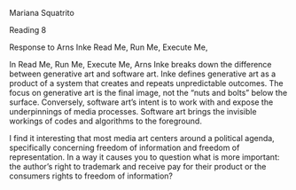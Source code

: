 Mariana Squatrito

Reading 8 

Response to Arns Inke Read Me, Run Me, Execute Me,

In Read Me, Run Me, Execute Me, Arns Inke breaks down the difference between generative art and software art. Inke defines generative art as a product of a system that creates and repeats unpredictable outcomes. The focus on generative art is the final image, not the “nuts and bolts” below the surface. Conversely, software art’s intent is to work with and expose the underpinnings of media processes. Software art brings the invisible workings of codes and algorithms to the foreground. 

I find it interesting that most media art centers around a political agenda, specifically concerning freedom of information and freedom of representation. In a way it causes you to question what is more important: the author’s right to trademark and receive pay for their product or the consumers rights to freedom of information?

